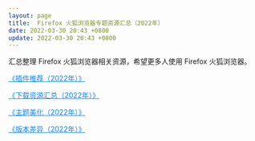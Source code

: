 ```yaml
---
layout: page
title:  Firefox 火狐浏览器专题资源汇总（2022年）
date: 2022-03-30 20:43 +0800
update: 2022-03-30 20:43 +0800
---
```


汇总整理 Firefox 火狐浏览器相关资源，希望更多人使用 Firefox 火狐浏览器。

<a href="./addons/" style="color:#0c82ff;">《插件推荐（2022年）》</a>

<a href="./resource/" style="color:#0c82ff;">《下载资源汇总（2022年）》</a>

<a href="./theme/" style="color:#0c82ff;">《主题美化（2022年）》</a>

<a href="./version/" style="color:#0c82ff;">《版本差异（2022年）》</a>
